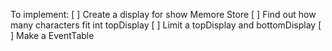 To implement:
[ ] Create a display for show Memore Store
[ ] Find out how many characters fit int topDisplay
[ ]	Limit a topDisplay and bottomDisplay 
[ ] Make a EventTable

